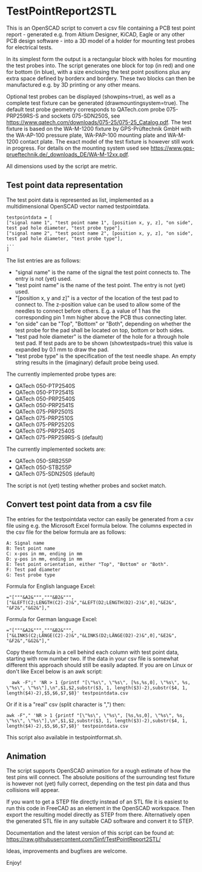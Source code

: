 # TestPointReport2STL
This is an OpenSCAD script to convert a csv file containing a PCB test point report - generated e.g. from Altium Designer, KiCAD, Eagle or any other PCB design software - into a 3D model of a holder for mounting test probes for electrical tests.

In its simplest form the output is a rectangular block with holes for mounting the test probes into. The script generates one block for top (in red) and one for bottom (in blue), with a size enclosing the test point positions plus any extra space defined by borderx and bordery.
These two blocks can then be manufactured e.g. by 3D printing or any other means.

Optional test probes can be displayed (showpins=true), as well as a complete test fixture can be generated (drawmountingsystem=true).
The default test probe geometry corresponds to QATech.com probe 075-PRP259RS-S and sockets 075-SDN250S, see https://www.qatech.com/downloads/075-25/075-25_Catalog.pdf.
The test fixture is based on the WA-M-1200 fixture by GPS-Prüftechnik GmbH with the WA-AP-100 pressure plate, WA-PAP-100 mounting plate and WA-M-1200 contact plate. The exact model of the test fixture is however still work in progress. For details on the mounting system used see https://www.gps-prueftechnik.de/_downloads_DE/WA-M-12xx.pdf.

All dimensions used by the script are metric.

## Test point data representation
The test point data is represented as list, implemented as a multidimensional OpenSCAD vector named testpointdata.


    testpointdata = [
    ["signal name 1", "test point name 1", [position x, y, z], "on side", test pad hole diameter, "test probe type"],
    ["signal name 2", "test point name 2", [position x, y, z], "on side", test pad hole diameter, "test probe type"],
    ...
    ]


The list entries are as follows:
- "signal name" is the name of the signal the test point connects to. The entry is not (yet) used.
- "test point name" is the name of the test point.  The entry is not (yet) used.
- "[position x, y and z]" is a vector of the location of the test pad to connect to. The z-position value can be used to allow some of the needles to connect before others. E.g. a value of 1 has the corresponding pin 1 mm higher above the PCB thus connecting later.
- "on side" can be "Top", "Bottom" or "Both", depending on whether the test probe for the pad shall be located on top, bottom or both sides.
- "test pad hole diameter" is the diameter of the hole for a through hole test pad. If test pads are to be shown (showtestpads=true) this value is expanded by 0.1 mm to draw the pad.
- "test probe type" is the specification of the test needle shape. An empty string results in the (imaginary) default probe being used.

The currently implemented probe types are:
- QATech 050-PTP2540S
- QATech 050-PTP2541S
- QATech 050-PRP2540S
- QATech 050-PRP2541S
- QATech 075-PRP2501S
- QATech  075-PRP2510S
- QATech 075-PRP2520S
- QATech 075-PRP2540S
- QATech 075-PRP259RS-S (default)

The currently implemented sockets are:
- QATech 050-SRB255P
- QATech 050-STB255P
- QATech 075-SDN250S (default)

The script is not (yet) testing whether probes and socket match.

## Convert test point data from a csv file
The entries for the testpointdata vector can easily be generated from a csv file using e.g. the Microsoft Excel formula below. The columns expected in the csv file for the below formula are as follows:

    A: Signal name
    B: Test point name
    C: x-pos in mm, ending in mm
    D: y-pos in mm, ending in mm
    E: Test point orientation, either "Top", "Bottom" or "Both".
    F: Test pad diameter
    G: Test probe type

Formula for English language Excel:

    ="["""&A2&""","""&B2&""",["&LEFT(C2;LENGTH(C2)-2)&","&LEFT(D2;LENGTH(D2)-2)&",0],"&E2&", "&F2&","&G2&"],"

Formula for German language Excel:

    ="["""&A2&""","""&B2&""",["&LINKS(C2;LÄNGE(C2)-2)&","&LINKS(D2;LÄNGE(D2)-2)&",0],"&E2&", "&F2&","&G2&"],"

Copy these formula in a cell behind each column with test point data, starting with row number two. If the data in your csv file is somewhat different this approach should still be easily adapted. If you are on Linux or don't like Excel below is an awk script:

      awk -F";" 'NR > 1 {printf "[\"%s\", \"%s\", [%s,%s,0], \"%s\", %s, \"%s\", \"%s\"],\n",$1,$2,substr($3, 1, length($3)-2),substr($4, 1, length($4)-2),$5,$6,$7,$8}' testpointdata.csv

Or if it is a "real" csv (split character is ",") then:

    awk -F"," 'NR > 1 {printf "[\"%s\", \"%s\", [%s,%s,0], \"%s\", %s, \"%s\", \"%s\"],\n",$1,$2,substr($3, 1, length($3)-2),substr($4, 1, length($4)-2),$5,$6,$7,$8}' testpointdata.csv

This script also available in testpointformat.sh.

## Animation
The script supports OpenSCAD animation for a rough estimate of how the test pins will connect.
The absolute positions of the surrounding test fixture is however not (yet) fully correct, depending on the test pin data and thus collisions will appear.

If you want to get a STEP file directly instead of an STL file it is easiest to run this code in FreeCAD as an element in the OpenSCAD workspace. Then export the resulting model directly as STEP from there. Alternatively open the generated STL file in any suitable CAD software and convert it to STEP.

Documentation and the latest version of this script can be found at: https://raw.githubusercontent.com/5inf/TestPointReport2STL/

Ideas, improvements and bugfixes are welcome.

Enjoy!
